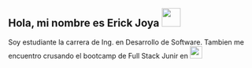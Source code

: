## Hola, mi nombre es  **Erick Joya** <img src="https://res.cloudinary.com/daqhj5tzr/image/upload/v1748125675/Saludo_weside.gif" width="38px">

Soy estudiante la carrera de Ing. en Desarrollo de Software.
Tambien me encuentro crusando el bootcamp de Full Stack Junir en <img src="https://res.cloudinary.com/daqhj5tzr/image/upload/v1748126925/cyy2kdnu_bcbaij.png" width="25px">

